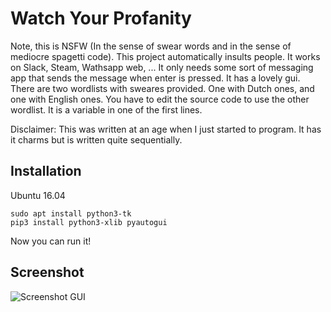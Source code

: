 # Watch Your Profanity

Note, this is NSFW (In the sense of swear words and in the sense of mediocre spagetti code).
This project automatically insults people. It works on Slack, Steam, Wathsapp web, ... It only needs some sort of messaging app that sends the message when enter is pressed. It has a lovely gui. There are two wordlists with sweares provided. One with Dutch ones, and one with English ones. You have to edit the source code to use the other wordlist. It is a variable in one of the first lines.

Disclaimer: This was written at an age when I just started to program. It has it charms but is written quite sequentially.

## Installation

Ubuntu 16.04

    sudo apt install python3-tk
    pip3 install python3-xlib pyautogui

Now you can run it!


## Screenshot

<img src="https://i.imgur.com/N3xEJcZ.jpg"
     alt="Screenshot GUI" />

